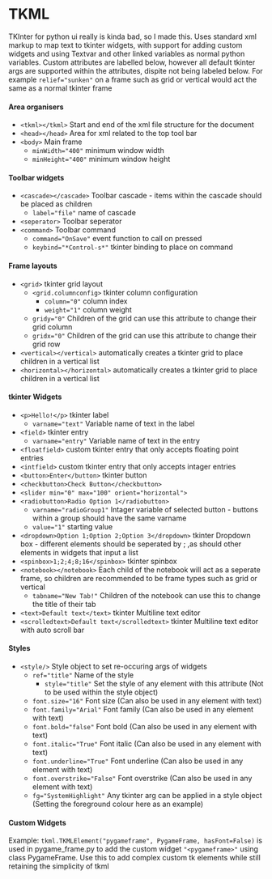 # TKML
TKInter for python ui really is kinda bad, so I made this. Uses standard xml markup to map text to tkinter widgets, with support for adding custom widgets and using Textvar and other linked variables as normal python variables.
Custom attributes are labelled below, however all default tkinter args are supported within the attributes, dispite not being labeled below. For example `relief="sunken"` on a frame such as grid or vertical would act the same as a normal tkinter frame
#### Area organisers
* `<tkml></tkml>` Start and end of the xml file structure for the document
* `<head></head>` Area for xml related to the top tool bar
* `<body>` Main frame
  * `minWidth="400"` minimum window width
  * `minHeight="400"` minimum window height
#### Toolbar widgets
* `<cascade></cascade>` Toolbar cascade - items within the cascade should be placed as children
  * `label="file"` name of cascade
* `<seperator>` Toolbar seperator
* `<command>` Toolbar command 
  * `command="OnSave"` event function to call on pressed 
  * `keybind="*Control-s*"` tkinter binding to place on command
#### Frame layouts
* `<grid>` tkinter grid layout
  * `<grid.columnconfig>` tkinter column configuration
    * `column="0"` column index
    * `weight="1"` column weight
  * `gridy="0"` Children of the grid can use this attribute to change their grid column
  * `gridx="0"` Children of the grid can use this attribute to change their grid row
* `<vertical></vertical>` automatically creates a tkinter grid to place children in a vertical list
* `<horizontal></horizontal>` automatically creates a tkinter grid to place children in a vertical list
#### tkinter Widgets
* `<p>Hello!</p>` tkinter label
  * `varname="text"` Variable name of text in the label
* `<field>` tkinter entry
  * `varname="entry"` Variable name of text in the entry
* `<floatfield>` custom tkinter entry that only accepts floating point entries
* `<intfield>` custom tkinter entry that only accepts intager entries
* `<button>Enter</button>` tkinter button
* `<checkbutton>Check Button</checkbutton>`
* `<slider min="0" max="100" orient="horizontal">`
* `<radiobutton>Radio Option 1</radiobutton>`
  * `varname="radioGroup1"` Intager variable of selected button - buttons within a group should have the same varname
  * `value="1"` starting value
* `<dropdown>Option 1;Option 2;Option 3</dropdown>` tkinter Dropdown box - different elements should be seperated by ; ,as should other elements in widgets that input a list
* `<spinbox>1;2;4;8;16</spinbox>` tkinter spinbox
* `<notebook></notebook>` Each child of the notebook will act as a seperate frame, so children are recommended to be frame types such as grid or vertical
  * `tabname="New Tab!"` Children of the notebook can use this to change the title of their tab
* `<text>Default text</text>` tkinter Multiline text editor
* `<scrolledtext>Default text</scrolledtext>` tkinter Multiline text editor with auto scroll bar
#### Styles
* `<style/>` Style object to set re-occuring args of widgets
  * `ref="title"` Name of the style
    * `style="title"` Set the style of any element with this attribute (Not to be used within the style object)
  * `font.size="16"` Font size (Can also be used in any element with text)
  * `font.family="Arial"` Font family (Can also be used in any element with text)
  * `font.bold="false"` Font bold (Can also be used in any element with text)
  * `font.italic="True"` Font italic (Can also be used in any element with text)
  * `font.underline="True"` Font underline (Can also be used in any element with text)
  * `font.overstrike="False"` Font overstrike (Can also be used in any element with text)
  * `fg="SystemHighlight"` Any tkinter arg can be applied in a style object (Setting the foreground colour here as an example)
#### Custom Widgets
Example: `tkml.TKMLElement("pygameframe", PygameFrame, hasFont=False)` is used in pygame_frame.py to add the custom widget `"<pygameframe>"` using class PygameFrame.
Use this to add complex custom tk elements while still retaining the simplicity of tkml
